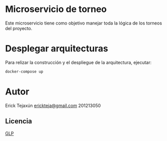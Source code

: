 # Microservicio de torneo
Este microservicio tiene como objetivo manejar toda la lógica de los torneos del proyecto. 


# Desplegar arquitecturas

Para relizar la construcción y el despliegue de la arquitectura, ejecutar:

```bash
docker-compose up
```


# Autor
  Erick Tejaxún
  erickteja@gmail.com
  201213050


## Licencia
[GLP](https://choosealicense.com/licenses/mit/)